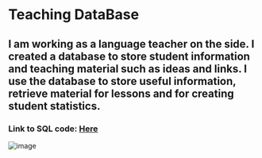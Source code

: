 # Teaching DataBase  

## I am working as a language teacher on the side. I created a database to store student information and teaching material such as ideas and links. I use the database to store useful information, retrieve material for lessons and for creating student statistics.

### Link to SQL code: [Here](https://github.com/ToriiX/teaching/blob/main/database_teaching.sql)

![image](https://github.com/user-attachments/assets/3ff43885-432e-4496-a116-be532e8671b5)
